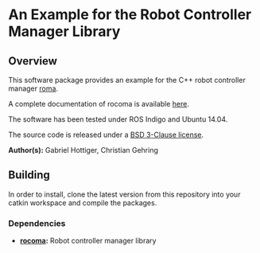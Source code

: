 # An Example for the Robot Controller Manager Library

## Overview

This software package provides an example for the C++ robot controller manager [roma](https://github.com/anybotics/rocoma).

A complete documentation of rocoma is available [here](http://docs.leggedrobotics.com/rocoma_doc/).

The software has been tested under ROS Indigo and Ubuntu 14.04.

The source code is released under a [BSD 3-Clause license](LICENSE).


**Author(s):** Gabriel Hottiger, Christian Gehring


## Building

In order to install, clone the latest version from this repository into your catkin workspace and compile the packages.

### Dependencies

* **[rocoma](https://github.com/anybotics/rocoma):** Robot controller manager library
